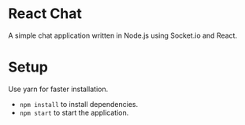# React Chat

A simple chat application written in Node.js using Socket.io and React.

# Setup

Use yarn for faster installation.

- `npm install` to install dependencies.
- `npm start` to start the application.

